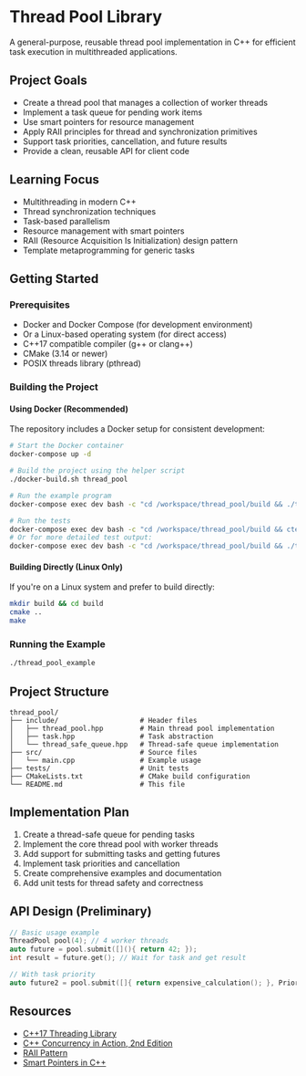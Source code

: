 # Thread Pool Library

A general-purpose, reusable thread pool implementation in C++ for efficient task execution in multithreaded applications.

## Project Goals

- Create a thread pool that manages a collection of worker threads
- Implement a task queue for pending work items
- Use smart pointers for resource management
- Apply RAII principles for thread and synchronization primitives
- Support task priorities, cancellation, and future results
- Provide a clean, reusable API for client code

## Learning Focus

- Multithreading in modern C++
- Thread synchronization techniques
- Task-based parallelism
- Resource management with smart pointers
- RAII (Resource Acquisition Is Initialization) design pattern
- Template metaprogramming for generic tasks

## Getting Started

### Prerequisites

- Docker and Docker Compose (for development environment)
- Or a Linux-based operating system (for direct access)
- C++17 compatible compiler (g++ or clang++)
- CMake (3.14 or newer)
- POSIX threads library (pthread)

### Building the Project

#### Using Docker (Recommended)

The repository includes a Docker setup for consistent development:

```bash
# Start the Docker container
docker-compose up -d

# Build the project using the helper script
./docker-build.sh thread_pool

# Run the example program
docker-compose exec dev bash -c "cd /workspace/thread_pool/build && ./thread_pool_example"

# Run the tests
docker-compose exec dev bash -c "cd /workspace/thread_pool/build && ctest"
# Or for more detailed test output:
docker-compose exec dev bash -c "cd /workspace/thread_pool/build && ./tests/thread_pool_tests"
```

#### Building Directly (Linux Only)

If you're on a Linux system and prefer to build directly:

```bash
mkdir build && cd build
cmake ..
make
```

### Running the Example

```bash
./thread_pool_example
```

## Project Structure

```
thread_pool/
├── include/                    # Header files
│   ├── thread_pool.hpp         # Main thread pool implementation
│   ├── task.hpp                # Task abstraction
│   └── thread_safe_queue.hpp   # Thread-safe queue implementation
├── src/                        # Source files
│   └── main.cpp                # Example usage
├── tests/                      # Unit tests
├── CMakeLists.txt              # CMake build configuration
└── README.md                   # This file
```

## Implementation Plan

1. Create a thread-safe queue for pending tasks
2. Implement the core thread pool with worker threads
3. Add support for submitting tasks and getting futures
4. Implement task priorities and cancellation
5. Create comprehensive examples and documentation
6. Add unit tests for thread safety and correctness

## API Design (Preliminary)

```cpp
// Basic usage example
ThreadPool pool(4); // 4 worker threads
auto future = pool.submit([](){ return 42; });
int result = future.get(); // Wait for task and get result

// With task priority
auto future2 = pool.submit([]{ return expensive_calculation(); }, Priority::HIGH);
```

## Resources

- [C++17 Threading Library](https://en.cppreference.com/w/cpp/thread)
- [C++ Concurrency in Action, 2nd Edition](https://www.manning.com/books/c-plus-plus-concurrency-in-action-second-edition)
- [RAII Pattern](https://en.cppreference.com/w/cpp/language/raii)
- [Smart Pointers in C++](https://en.cppreference.com/w/cpp/memory)
